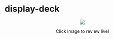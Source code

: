 # display-deck

<div align="center">
  <a href="https://rogueathletic.github.io/display-deck/">
<img src="#"></a></div>
<p align="center">Click Image to review live!</p>
